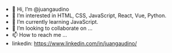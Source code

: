 - 👋 Hi, I’m @juangaudino
- 👀 I’m interested in HTML, CSS, JavaScript, React, Vue, Python.
- 🌱 I’m currently learning JavaScript.
- 💞️ I’m looking to collaborate on ...
- 📫 How to reach me ...
- linkedin: https://www.linkedin.com/in/juangaudino/

<!---
juangaudino/juangaudino is a ✨ special ✨ repository because its `README.md` (this file) appears on your GitHub profile.
You can click the Preview link to take a look at your changes.
--->
